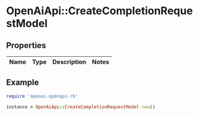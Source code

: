 # OpenAiApi::CreateCompletionRequestModel

## Properties

| Name | Type | Description | Notes |
| ---- | ---- | ----------- | ----- |

## Example

```ruby
require 'openai-openapi-rb'

instance = OpenAiApi::CreateCompletionRequestModel.new()
```


